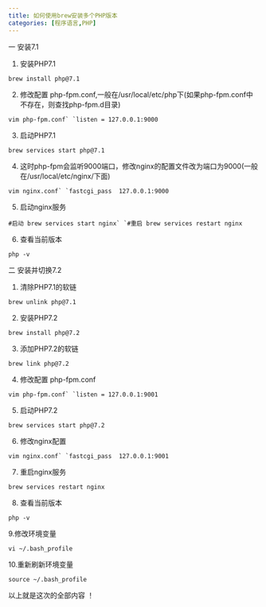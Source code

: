 ```yaml
---
title: 如何使用brew安装多个PHP版本
categories: [程序语言,PHP]
---
```


一 安装7.1

1. 安装PHP7.1

```
brew install php@7.1
```

2. 修改配置 php-fpm.conf,一般在/usr/local/etc/php下(如果php-fpm.conf中不存在，则查找php-fpm.d目录)

```
vim php-fpm.conf` `listen = 127.0.0.1:9000
```

3. 启动PHP7.1

```
brew services start php@7.1
```

4. 这时php-fpm会监听9000端口，修改nginx的配置文件改为端口为9000(一般在/usr/local/etc/nginx/下面)

```
vim nginx.conf` `fastcgi_pass  127.0.0.1:9000
```

5. 启动nginx服务

```
#启动 brew services start nginx` `#重启 brew services restart nginx
```

6. 查看当前版本

```
php -v
```

 

二 安装并切换7.2

1. 清除PHP7.1的软链

```
brew unlink php@7.1
```

2. 安装PHP7.2 

```
brew install php@7.2
```

3. 添加PHP7.2的软链

```
brew link php@7.2
```

4. 修改配置 php-fpm.conf

```
vim php-fpm.conf` `listen = 127.0.0.1:9001
```

5. 启动PHP7.2

```
brew services start php@7.2
```

6. 修改nginx配置

```
vim nginx.conf` `fastcgi_pass  127.0.0.1:9001
```

7. 重启nginx服务

```
brew services restart nginx
```

8. 查看当前版本

```
php -v
```

9.修改环境变量

```
vi ~/.bash_profile
```

10.重新刷新环境变量

```
source ~/.bash_profile
```

 

以上就是这次的全部内容 ！

​                                                                                                                                                                  
